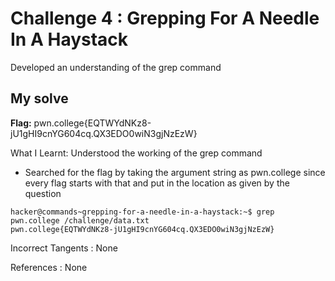 # Challenge 4 : Grepping For A Needle In A Haystack

Developed an understanding of the grep command

## My solve

**Flag:** pwn.college{EQTWYdNKz8-jU1gHI9cnYG604cq.QX3EDO0wiN3gjNzEzW}

What I Learnt: Understood the working of the grep command

- Searched for the flag by taking the argument string as pwn.college since every flag starts with that and put in the location as given by the question

```
hacker@commands~grepping-for-a-needle-in-a-haystack:~$ grep pwn.college /challenge/data.txt
pwn.college{EQTWYdNKz8-jU1gHI9cnYG604cq.QX3EDO0wiN3gjNzEzW}
```

Incorrect Tangents :
None

References :
None
